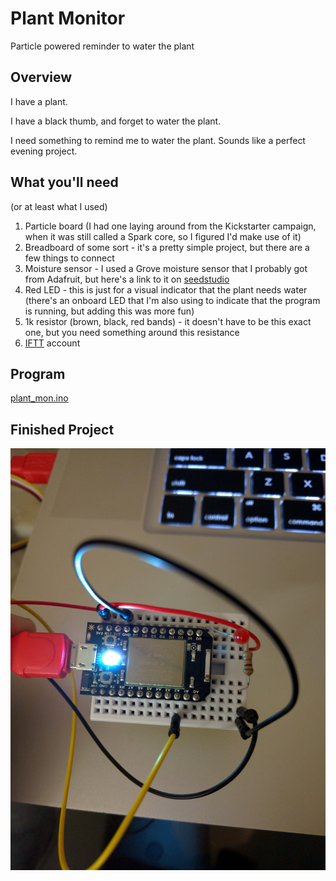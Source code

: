 # Plant Monitor
Particle powered reminder to water the plant

## Overview
I have a plant.
  
I have a black thumb, and forget to water the plant.
  
I need something to remind me to water the plant.  Sounds like a perfect evening project.

## What you'll need
(or at least what I used)

1. Particle board (I had one laying around from the Kickstarter campaign, when it was still called a Spark core, so I figured I'd make use of it)
1. Breadboard of some sort - it's a pretty simple project, but there are a few things to connect
1. Moisture sensor - I used a Grove moisture sensor that I probably got from Adafruit, but here's a link to it on [seedstudio](http://www.seeedstudio.com/depot/Grove-Moisture-Sensor-p-955.html)
1. Red LED - this is just for a visual indicator that the plant needs water (there's an onboard LED that I'm also using to indicate that the program is running, but adding this was more fun)
1. 1k resistor (brown, black, red bands) - it doesn't have to be this exact one, but you need something around this resistance
1. [IFTT](https://ifttt.com/recipes) account
  
## Program

[plant_mon.ino](plant_mon.ino)

## Finished Project

![breadboard](breadboard.jpg) 